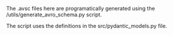
The .avsc files here are programatically generated using
the /utils/generate_avro_schema.py script.

The script uses the definitions in the src/pydantic_models.py file.
